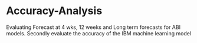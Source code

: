 # Accuracy-Analysis
Evaluating Forecast at 4 wks, 12 weeks and Long term forecasts for ABI models. Secondly evaluate the accuracy of the IBM machine learning model 
